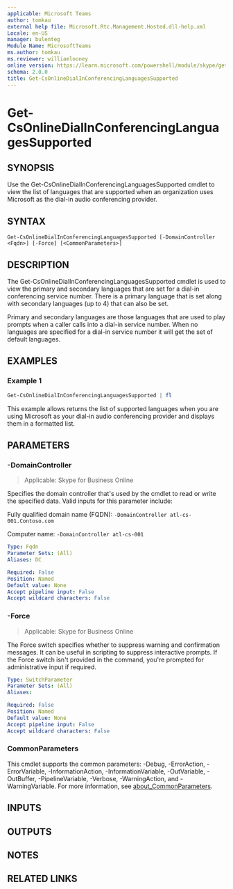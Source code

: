 ```yaml
---
applicable: Microsoft Teams
author: tomkau
external help file: Microsoft.Rtc.Management.Hosted.dll-help.xml
Locale: en-US
manager: bulenteg
Module Name: MicrosoftTeams
ms.author: tomkau
ms.reviewer: williamlooney
online version: https://learn.microsoft.com/powershell/module/skype/get-csonlinedialinconferencinglanguagessupported
schema: 2.0.0
title: Get-CsOnlineDialInConferencingLanguagesSupported
---
```


# Get-CsOnlineDialInConferencingLanguagesSupported

## SYNOPSIS
Use the Get-CsOnlineDialInConferencingLanguagesSupported cmdlet to view the list of languages that are supported when an organization uses Microsoft as the dial-in audio conferencing provider.

## SYNTAX

```
Get-CsOnlineDialInConferencingLanguagesSupported [-DomainController <Fqdn>] [-Force] [<CommonParameters>]
```

## DESCRIPTION
The Get-CsOnlineDialInConferencingLanguagesSupported cmdlet is used to view the primary and secondary languages that are set for a dial-in conferencing service number.
There is a primary language that is set along with secondary languages (up to 4) that can also be set.

Primary and secondary languages are those languages that are used to play prompts when a caller calls into a dial-in service number.
When no languages are specified for a dial-in service number it will get the set of default languages.

## EXAMPLES

### Example 1
```powershell
Get-CsOnlineDialInConferencingLanguagesSupported | fl
```

This example allows returns the list of supported languages when you are using Microsoft as your dial-in audio conferencing provider and displays them in a formatted list.

## PARAMETERS

### -DomainController

> Applicable: Skype for Business Online

Specifies the domain controller that's used by the cmdlet to read or write the specified data.
Valid inputs for this parameter include:

Fully qualified domain name (FQDN): `-DomainController atl-cs-001.Contoso.com`

Computer name: `-DomainController atl-cs-001`

```yaml
Type: Fqdn
Parameter Sets: (All)
Aliases: DC

Required: False
Position: Named
Default value: None
Accept pipeline input: False
Accept wildcard characters: False
```

### -Force

> Applicable: Skype for Business Online

The Force switch specifies whether to suppress warning and confirmation messages.
It can be useful in scripting to suppress interactive prompts.
If the Force switch isn't provided in the command, you're prompted for administrative input if required.

```yaml
Type: SwitchParameter
Parameter Sets: (All)
Aliases:

Required: False
Position: Named
Default value: None
Accept pipeline input: False
Accept wildcard characters: False
```

### CommonParameters
This cmdlet supports the common parameters: -Debug, -ErrorAction, -ErrorVariable, -InformationAction, -InformationVariable, -OutVariable, -OutBuffer, -PipelineVariable, -Verbose, -WarningAction, and -WarningVariable. For more information, see [about_CommonParameters](https://go.microsoft.com/fwlink/?LinkID=113216).

## INPUTS

## OUTPUTS

## NOTES

## RELATED LINKS
